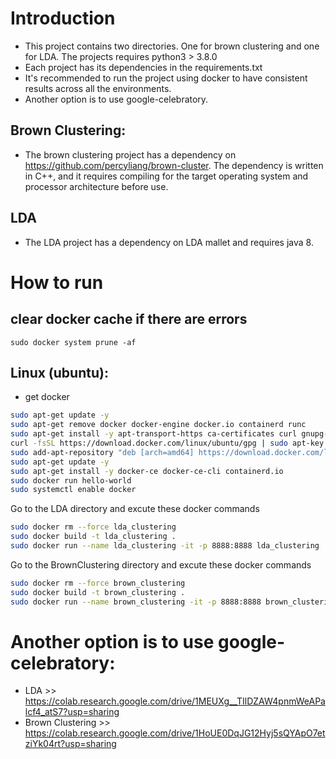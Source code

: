 # Introduction
- This project contains two directories. One for brown clustering and one for LDA. The projects requires python3 > 3.8.0
- Each project has its dependencies in the requirements.txt
- It's recommended  to run the project using docker to have consistent results across all the environments.
- Another option is to use google-celebratory.

## Brown Clustering:
- The brown clustering project has a dependency on https://github.com/percyliang/brown-cluster. The dependency is written in C++, and it requires compiling for the target operating system and processor architecture before use.

## LDA
- The LDA project has a dependency on LDA mallet and requires java 8.

# How to run

## clear docker cache if there are errors
`sudo docker system prune -af`

## Linux (ubuntu):
- get docker
```sh
sudo apt-get update -y
sudo apt-get remove docker docker-engine docker.io containerd runc
sudo apt-get install -y apt-transport-https ca-certificates curl gnupg-agent software-properties-common
curl -fsSL https://download.docker.com/linux/ubuntu/gpg | sudo apt-key add -
sudo add-apt-repository "deb [arch=amd64] https://download.docker.com/linux/ubuntu $(lsb_release -cs) stable"
sudo apt-get update -y
sudo apt-get install -y docker-ce docker-ce-cli containerd.io
sudo docker run hello-world
sudo systemctl enable docker
```
Go to the LDA directory and excute these docker commands

```sh
sudo docker rm --force lda_clustering
sudo docker build -t lda_clustering . 
sudo docker run --name lda_clustering -it -p 8888:8888 lda_clustering
```
Go to the BrownClustering directory and excute these docker commands
```sh
sudo docker rm --force brown_clustering
sudo docker build -t brown_clustering .
sudo docker run --name brown_clustering -it -p 8888:8888 brown_clustering

```
# Another option is to use google-celebratory:
- LDA >> https://colab.research.google.com/drive/1MEUXg__TIlDZAW4pnmWeAPalcf4_atS7?usp=sharing
- Brown Clustering >> https://colab.research.google.com/drive/1HoUE0DqJG12Hyj5sQYApO7etziYk04rt?usp=sharing
```
